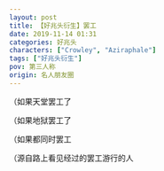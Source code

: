 ```yaml
---
layout: post
title: 【好兆头衍生】罢工
date: 2019-11-14 01:31
categories: 好兆头
characters: ["Crowley", "Aziraphale"]
tags: ["好兆头衍生"]
pov: 第三人称
origin: 名人朋友圈
---
```


（如果天堂罢工了

（如果地狱罢工了

（如果都同时罢工

（源自路上看见经过的罢工游行的人

